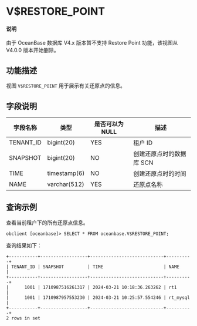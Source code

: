 # V$RESTORE_POINT

<main id="notice" type='explain'>
<h4>说明</h4>
<p>由于 OceanBase  数据库 V4.x 版本暂不支持 Restore Point 功能，该视图从 V4.0.0 版本开始删除。</p>
</main>

## 功能描述

视图 `V$RESTORE_POINT` 用于展示有关还原点的信息。

## 字段说明

| **字段名称**  |    **类型**    | **是否可以为 NULL** |     **描述**     |
|-----------|--------------|----------------|----------------|
| TENANT_ID | bigint(20)   | YES            | 租户 ID          |
| SNAPSHOT  | bigint(20)   | NO             | 创建还原点时的数据库 SCN |
| TIME      | timestamp(6) | NO             | 创建还原点时的时间      |
| NAME      | varchar(512) | YES            | 还原点名称          |

## 查询示例

查看当前租户下的所有还原点信息。

```shell
obclient [oceanbase]> SELECT * FROM oceanbase.V$RESTORE_POINT;
```

查询结果如下：

```shell
+-----------+------------------+----------------------------+----------+
| TENANT_ID | SNAPSHOT         | TIME                       | NAME     |
+-----------+------------------+----------------------------+----------+
|      1001 | 1710987516261317 | 2024-03-21 10:18:36.263262 | rt1      |
|      1001 | 1710987957553230 | 2024-03-21 10:25:57.554246 | rt_mysql |
+-----------+------------------+----------------------------+----------+
2 rows in set
```
